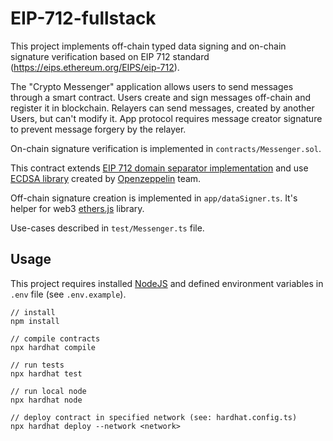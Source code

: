 # EIP-712-fullstack

This project implements off-chain typed data signing and on-chain signature verification based on EIP 712 standard (https://eips.ethereum.org/EIPS/eip-712).

The "Crypto Messenger" application allows users to send messages through a smart contract. Users create and sign messages off-chain and register it in blockchain. Relayers can send messages, created by another Users, but can't modify it. App protocol requires message creator signature to prevent message forgery by the relayer.

On-chain signature verification is implemented in `contracts/Messenger.sol`.

This contract extends [EIP 712 domain separator implementation](https://docs.openzeppelin.com/contracts/4.x/api/utils#EIP712) and use [ECDSA library](https://docs.openzeppelin.com/contracts/4.x/api/utils#ECDSA) created by [Openzeppelin](https://docs.openzeppelin.com) team.

Off-chain signature creation is implemented in `app/dataSigner.ts`. It's helper for web3 [ethers.js](https://docs.ethers.org/v6/) library.

Use-cases described in `test/Messenger.ts` file.

## Usage

This project requires installed [NodeJS](https://nodejs.org/en/) and defined environment variables in `.env` file (see `.env.example`).

```
// install 
npm install

// compile contracts
npx hardhat compile

// run tests
npx hardhat test

// run local node
npx hardhat node

// deploy contract in specified network (see: hardhat.config.ts)
npx hardhat deploy --network <network>

```
